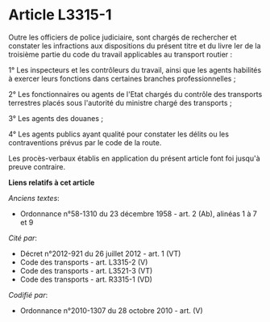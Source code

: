 # Article L3315-1

Outre les officiers de police judiciaire, sont chargés de rechercher et constater les infractions aux dispositions du présent
titre et du livre Ier de la troisième partie du code du travail applicables au transport routier :

1° Les inspecteurs et les contrôleurs du travail, ainsi que les agents habilités à exercer leurs fonctions dans certaines
branches professionnelles ;

2° Les fonctionnaires ou agents de l'Etat chargés du contrôle des transports terrestres placés sous l'autorité du ministre
chargé des transports ;

3° Les agents des douanes ;

4° Les agents publics ayant qualité pour constater les délits ou les contraventions prévus par le code de la route.

Les procès-verbaux établis en application du présent article font foi jusqu'à preuve contraire.

**Liens relatifs à cet article**

_Anciens textes_:

  - Ordonnance n°58-1310 du 23 décembre 1958 - art. 2 (Ab), alinéas 1 à 7 et 9

_Cité par_:

  - Décret n°2012-921 du 26 juillet 2012 - art. 1 (VT)
  - Code des transports - art. L3315-2 (V)
  - Code des transports - art. L3521-3 (VT)
  - Code des transports - art. R3315-1 (VD)

_Codifié par_:

  - Ordonnance n°2010-1307 du 28 octobre 2010 - art. (V)
